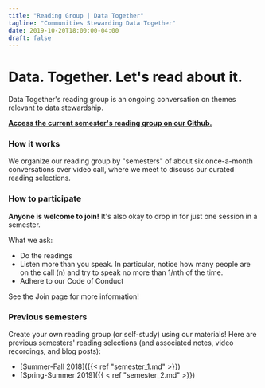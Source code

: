 ```yaml
---
title: "Reading Group | Data Together"
tagline: "Communities Stewarding Data Together"
date: 2019-10-20T18:00:00-04:00
draft: false
---
```


Data. Together. Let's read about it.
====

Data Together's reading group is an ongoing conversation on themes relevant to data stewardship.

**[Access the current semester's reading group on our Github.](https://github.com/datatogether/reading_datatogether)**

### How it works

We organize our reading group by "semesters" of about six once-a-month conversations over video call, where we meet to discuss our curated reading selections.

### How to participate

**Anyone is welcome to join!** It's also okay to drop in for just one session in a semester.

What we ask:

* Do the readings
* Listen more than you speak. In particular, notice how many people are on the call (n) and try to speak no more than 1/nth of the time.
* Adhere to our Code of Conduct

See the Join page for more information!

### Previous semesters

Create your own reading group (or self-study) using our materials! Here are previous semesters' reading selections (and associated notes, video recordings, and blog posts):

* [Summer-Fall 2018]({{< ref "semester_1.md" >}})
* [Spring-Summer 2019]({{ < ref "semester_2.md" >}}) 

